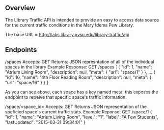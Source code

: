 Overview
--------
The Library Traffic API is intended to provide an easy to access data source for the current traffic conditions in the Mary Idema Pew Library.

The base URL = http://labs.library.gvsu.edu/library-traffic/api

Endpoints
---------

/spaces
Accepts: GET
Returns: JSON represntation of all of the individual spaces in the library
Example Response:
GET /spaces
[
    {
        "id": 1,
        "name": "Atrium Living Room",
        "description": null,
        "meta": {
            "url": "space/1"
        }
    },
    ...
    {
        "id": 16,
        "name": "4th Floor Reading Room",
        "description": null,
        "meta": {
            "url": "space/16"
        }
    }
]

As you can see above, each space has a key named meta; this exposes the endpoint to retreive that specific space's traffic information.

/space/<space_id>
Accepts: GET
Returns JSON representation of the speficied space's current traffic stats.
Example Reponse:
GET /space/1
{
    "id": 1,
    "name": "Atrium Living Room",
    "level": "1",
    "label": "A Few Students",
    "lastUpdated": "2015-03-31 09:34:01"
}